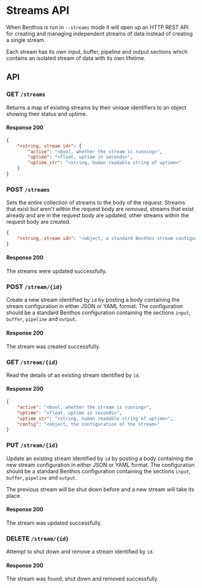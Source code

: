 Streams API
===========

When Benthos is run in `--streams` mode it will open up an HTTP REST API for
creating and managing independent streams of data instead of creating a single
stream.

Each stream has its own input, buffer, pipeline and output sections which
contains an isolated stream of data with its own lifetime.

## API

### GET `/streams`

Returns a map of existing streams by their unique identifiers to an object
showing their status and uptime.

#### Response 200

``` json
{
	"<string, stream id>": {
		"active": "<bool, whether the stream is running>",
		"uptime": "<float, uptime in seconds>",
		"uptime_str": "<string, human readable string of uptime>"
	}
}
```

### POST `/streams`

Sets the entire collection of streams to the body of the request. Streams that
exist but aren't within the request body are *removed*, streams that exist
already and are in the request body are updated, other streams within the
request body are created.

``` json
{
	"<string, stream id>": "<object, a standard Benthos stream configuration>"
}
```

#### Response 200

The streams were updated successfully.

### POST `/stream/{id}`

Create a new stream identified by `id` by posting a body containing the stream
configuration in either JSON or YAML format. The configuration should be a
standard Benthos configuration containing the sections `input`, `buffer`,
`pipeline` and `output`.

#### Response 200

The stream was created successfully.

### GET `/stream/{id}`

Read the details of an existing stream identified by `id`.

#### Response 200

``` json
{
	"active": "<bool, whether the stream is running>",
	"uptime": "<float, uptime in seconds>",
	"uptime_str": "<string, human readable string of uptime>",
	"config": "<object, the configuration of the stream>"
}
```

### PUT `/stream/{id}`

Update an existing stream identified by `id` by posting a body containing the
new stream configuration in either JSON or YAML format. The configuration should
be a standard Benthos configuration containing the sections `input`, `buffer`,
`pipeline` and `output`.

The previous stream will be shut down before and a new stream will take its
place.

#### Response 200

The stream was updated successfully.

### DELETE `/stream/{id}`

Attempt to shut down and remove a stream identified by `id`.

#### Response 200

The stream was found, shut down and removed successfully.
